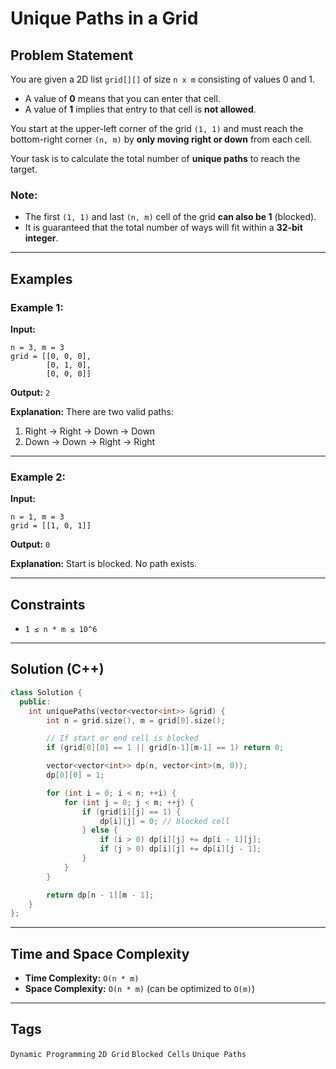 # Unique Paths in a Grid

## Problem Statement

You are given a 2D list `grid[][]` of size `n x m` consisting of values 0 and 1.

* A value of **0** means that you can enter that cell.
* A value of **1** implies that entry to that cell is **not allowed**.

You start at the upper-left corner of the grid `(1, 1)` and must reach the bottom-right corner `(n, m)` by **only moving right or down** from each cell.

Your task is to calculate the total number of **unique paths** to reach the target.

### Note:

* The first `(1, 1)` and last `(n, m)` cell of the grid **can also be 1** (blocked).
* It is guaranteed that the total number of ways will fit within a **32-bit integer**.

---

## Examples

### Example 1:

**Input:**

```
n = 3, m = 3
grid = [[0, 0, 0],
        [0, 1, 0],
        [0, 0, 0]]
```

**Output:** `2`

**Explanation:**
There are two valid paths:

1. Right -> Right -> Down -> Down
2. Down -> Down -> Right -> Right

---

### Example 2:

**Input:**

```
n = 1, m = 3
grid = [[1, 0, 1]]
```

**Output:** `0`

**Explanation:**
Start is blocked. No path exists.

---

## Constraints

* `1 ≤ n * m ≤ 10^6`

---

## Solution (C++)

```cpp
class Solution {
  public:
    int uniquePaths(vector<vector<int>> &grid) {
        int n = grid.size(), m = grid[0].size();

        // If start or end cell is blocked
        if (grid[0][0] == 1 || grid[n-1][m-1] == 1) return 0;

        vector<vector<int>> dp(n, vector<int>(m, 0));
        dp[0][0] = 1;

        for (int i = 0; i < n; ++i) {
            for (int j = 0; j < m; ++j) {
                if (grid[i][j] == 1) {
                    dp[i][j] = 0; // blocked cell
                } else {
                    if (i > 0) dp[i][j] += dp[i - 1][j];
                    if (j > 0) dp[i][j] += dp[i][j - 1];
                }
            }
        }

        return dp[n - 1][m - 1];
    }
};
```

---

## Time and Space Complexity

* **Time Complexity:** `O(n * m)`
* **Space Complexity:** `O(n * m)` (can be optimized to `O(m)`)

---

## Tags

`Dynamic Programming` `2D Grid` `Blocked Cells` `Unique Paths`
